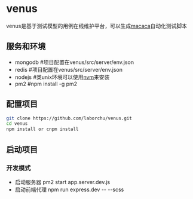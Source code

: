 # venus

venus是基于测试模型的用例在线维护平台，可以生成[macaca](https://macacajs.github.io/)自动化测试脚本

## 服务和环境

- mongodb  #项目配置在venus/src/server/env.json
- redis	#项目配置在venus/src/server/env.json
- nodejs  #类unix环境可以使用[nvm](https://github.com/creationix/nvm)来安装
- pm2  #npm install -g pm2 


## 配置项目

```bash
git clone https://github.com/laborchu/venus.git
cd venus
npm install or cnpm install
```

## 启动项目

### 开发模式
- 启动服务器 pm2 start app.server.dev.js
- 启动前端代理 npm run express.dev -- --scss

